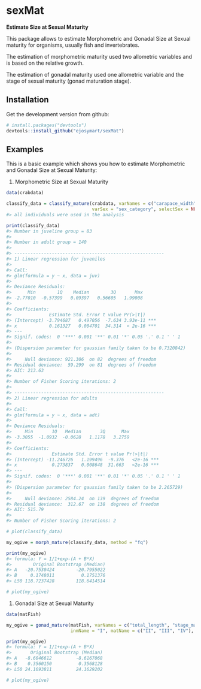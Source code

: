 sexMat
======

**Estimate Size at Sexual Maturity**

This package allows to estimate Morphometric and Gonadal Size at Sexual maturity for organisms, usually fish and invertebrates.

The estimation of morphometric maturity used two allometric variables and is based on the relative growth.

The estimation of gonadal maturity used one allometric variable and the stage of sexual maturity (gonad maturation stage).

Installation
------------

Get the development version from github:

``` r
# install.packages("devtools")
devtools::install_github("ejosymart/sexMat")
```

Examples
--------

This is a basic example which shows you how to estimate Morphometric and Gonadal Size at Sexual Maturity:

1.  Morphometric Size at Sexual Maturity

``` r
data(crabdata)

classify_data = classify_mature(crabdata, varNames = c("carapace_width", "chela_heigth"), 
                                varSex = "sex_category", selectSex = NULL, method = "ld")
#> all individuals were used in the analysis

print(classify_data)
#> Number in juveline group = 83 
#> 
#> Number in adult group = 140 
#> 
#> -------------------------------------------------------- 
#> 1) Linear regression for juveniles 
#> 
#> Call:
#> glm(formula = y ~ x, data = juv)
#> 
#> Deviance Residuals: 
#>      Min        1Q    Median        3Q       Max  
#> -2.77010  -0.57399   0.09397   0.56605   1.99008  
#> 
#> Coefficients:
#>              Estimate Std. Error t value Pr(>|t|)    
#> (Intercept) -3.794687   0.497056  -7.634 3.93e-11 ***
#> x            0.161327   0.004701  34.314  < 2e-16 ***
#> ---
#> Signif. codes:  0 '***' 0.001 '**' 0.01 '*' 0.05 '.' 0.1 ' ' 1
#> 
#> (Dispersion parameter for gaussian family taken to be 0.7320842)
#> 
#>     Null deviance: 921.306  on 82  degrees of freedom
#> Residual deviance:  59.299  on 81  degrees of freedom
#> AIC: 213.63
#> 
#> Number of Fisher Scoring iterations: 2
#> 
#> -------------------------------------------------------- 
#> 2) Linear regression for adults 
#> 
#> Call:
#> glm(formula = y ~ x, data = adt)
#> 
#> Deviance Residuals: 
#>     Min       1Q   Median       3Q      Max  
#> -3.3055  -1.0932  -0.0628   1.1178   3.2759  
#> 
#> Coefficients:
#>               Estimate Std. Error t value Pr(>|t|)    
#> (Intercept) -11.246726   1.199496  -9.376   <2e-16 ***
#> x             0.273837   0.008648  31.663   <2e-16 ***
#> ---
#> Signif. codes:  0 '***' 0.001 '**' 0.01 '*' 0.05 '.' 0.1 ' ' 1
#> 
#> (Dispersion parameter for gaussian family taken to be 2.265729)
#> 
#>     Null deviance: 2584.24  on 139  degrees of freedom
#> Residual deviance:  312.67  on 138  degrees of freedom
#> AIC: 515.79
#> 
#> Number of Fisher Scoring iterations: 2

# plot(classify_data)

my_ogive = morph_mature(classify_data, method = "fq")

print(my_ogive)
#> formula: Y = 1/1+exp-(A + B*X)
#>        Original Bootstrap (Median)
#> A   -20.7530424        -20.7955022
#> B     0.1748011          0.1751376
#> L50 118.7237428        118.6414514

# plot(my_ogive)
```

1.  Gonadal Size at Sexual Maturity

``` r
data(matFish)

my_ogive = gonad_mature(matFish, varNames = c("total_length", "stage_mat"), 
                        inmName = "I", matName = c("II", "III", "IV"), method = "fq", niter = 999)

print(my_ogive)
#> formula: Y = 1/1+exp-(A + B*X)
#>       Original Bootstrap (Median)
#> A   -8.6046612         -8.6167068
#> B    0.3560150          0.3568128
#> L50 24.1693811         24.1629202

# plot(my_ogive)
```
